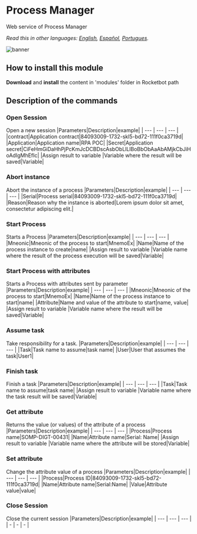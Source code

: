 # Process Manager
  
Web service of Process Manager 

*Read this in other languages: [English](Manual_Process_Manager.md), [Español](Manual_Process_Manager.es.md), [Portugues](Manual_Process_Manager.pr.md).*
  
![banner](imgs/Banner_Process_manager.png)
## How to install this module
  
__Download__ and __install__ the content in 'modules' folder in Rocketbot path  



## Description of the commands

### Open Session
  
Open a new session
|Parameters|Description|example|
| --- | --- | --- |
|contract|Application contract|84093009-1732-skl5-bd72-111f0ca3719d|
|Application|Application name|RPA POC|
|Secret|Application secret|CiFeHmGiDaHhPjPcKmJcDCBDscAsbObLlLlBoBbObAaAbAMjkCbJiHoAdIgMhEfIc|
|Assign result to variable |Variable where the result will be saved|Variable|

### Abort instance
  
Abort the instance of a process
|Parameters|Description|example|
| --- | --- | --- |
|Serial|Process serial|84093009-1732-skl5-bd72-111f0ca3719d|
|Reason|Reason why the instance is aborted|Lorem ipsum dolor sit amet, consectetur adipiscing elit.|

### Start Process
  
Starts a Process
|Parameters|Description|example|
| --- | --- | --- |
|Mneonic|Mneonic of the process to start|MnemoEx|
|Name|Name of the process instance to create|name|
|Assign result to variable |Variable name where the result of the process execution will be saved|Variable|

### Start Process with attributes
  
Starts a Process with attributes sent by parameter
|Parameters|Description|example|
| --- | --- | --- |
|Mneonic|Mneonic of the process to start|MnemoEx|
|Name|Name of the process instance to start|name|
|Attribute|Name and value of the attribute to start|name, value|
|Assign result to variable |Variable name where the result will be saved|Variable|

### Assume task
  
Take responsibility for a task.
|Parameters|Description|example|
| --- | --- | --- |
|Task|Task name to assume|task name|
|User|User that assumes the task|User1|

### Finish task
  
Finish a task
|Parameters|Description|example|
| --- | --- | --- |
|Task|Task name to assume|task name|
|Assign result to variable |Variable name where the task result will be saved|Variable|

### Get attribute
  
Returns the value (or values) of the attribute of a process
|Parameters|Description|example|
| --- | --- | --- |
|Process|Process name|SOMP-DIGT-00431|
|Name|Attribute name|Serial: Name|
|Assign result to variable |Variable name where the attribute will be stored|Variable|

### Set attribute
  
Change the attribute value of a process
|Parameters|Description|example|
| --- | --- | --- |
|Process|Process ID|84093009-1732-skl5-bd72-111f0ca3719d|
|Name|Attribute name|Serial:Name|
|Value|Attribute value|value|

### Close Session
  
Close the current session
|Parameters|Description|example|
| --- | --- | --- |
| - | - | - |
